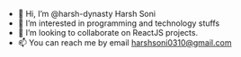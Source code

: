 - 👋 Hi, I’m @harsh-dynasty Harsh Soni
- 👀 I’m interested in programming and technology stuffs
- 💞️ I’m looking to collaborate on ReactJS projects.
- 📫 You can reach me by email harshsoni0310@gmail.com

<!---
harsh-dynasty/harsh-dynasty is a ✨ special ✨ repository because its `README.md` (this file) appears on your GitHub profile.
You can click the Preview link to take a look at your changes.
--->
